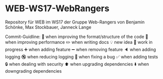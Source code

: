 ﻿# WEB-WS17-WebRangers
Repository für WEB im WS17 der Gruppe Web-Rangers von Benjamin Schönke, Max Stockbauer, Janneck Lange

Commit-Guidline:
🎨 when improving the format/structure of the code
🚀 when improving performance
✏️ when writing docs
💡 new idea
🚧 work in progress
➕ when adding feature
➖ when removing feature
🔈 when adding logging
🔇 when reducing logging
🐛 when fixing a bug
✅ when adding tests
🔒 when dealing with security
⬆️ when upgrading dependencies
⬇️ when downgrading dependencies